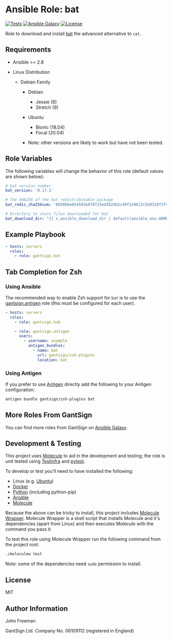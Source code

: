 Ansible Role: bat
=================

[![Tests](https://github.com/gantsign/ansible_role_bat/workflows/Tests/badge.svg)](https://github.com/gantsign/ansible_role_bat/actions?query=workflow%3ATests)
[![Ansible Galaxy](https://img.shields.io/badge/ansible--galaxy-gantsign.bat-blue.svg)](https://galaxy.ansible.com/gantsign/bat)
[![License](https://img.shields.io/badge/license-MIT-blue.svg)](https://raw.githubusercontent.com/gantsign/ansible_role_bat/master/LICENSE)

Role to download and install [bat](https://github.com/sharkdp/bat) the
advanced alternative to `cat`.

Requirements
------------

* Ansible >= 2.8

* Linux Distribution

    * Debian Family

        * Debian

            * Jessie (8)
            * Stretch (9)

        * Ubuntu

            * Bionic (18.04)
            * Focal (20.04)

        * Note: other versions are likely to work but have not been tested.

Role Variables
--------------

The following variables will change the behavior of this role (default values
are shown below):

```yaml
# bat version number
bat_version: '0.17.1'

# The SHA256 of the bat redistributable package
bat_redis_sha256sum: '0b50b6e654583e870725ed3b2db2c49f1e9612c5dd318f3fd4c4dafbb0f9ce84'

# Directory to store files downloaded for bat
bat_download_dir: "{{ x_ansible_download_dir | default(ansible_env.HOME + '/.ansible/tmp/downloads') }}"
```

Example Playbook
----------------

```yaml
- hosts: servers
  roles:
    - role: gantsign.bat
```

Tab Completion for Zsh
----------------------

### Using Ansible

The recommended way to enable Zsh support for `bat` is to use the
[gantsign.antigen](https://galaxy.ansible.com/gantsign/antigen) role (this must
be configured for each user).


```yaml
- hosts: servers
  roles:
    - role: gantsign.hub

    - role: gantsign.antigen
      users:
        - username: example
          antigen_bundles:
            - name: bat
              url: gantsign/zsh-plugins
              location: bat
```

### Using Antigen

If you prefer to use [Antigen](https://github.com/zsh-users/antigen) directly
add the following to your Antigen configuration:

```bash
antigen bundle gantsign/zsh-plugins bat
```

More Roles From GantSign
------------------------

You can find more roles from GantSign on
[Ansible Galaxy](https://galaxy.ansible.com/gantsign).

Development & Testing
---------------------

This project uses [Molecule](http://molecule.readthedocs.io/) to aid in the
development and testing; the role is unit tested using
[Testinfra](http://testinfra.readthedocs.io/) and
[pytest](http://docs.pytest.org/).

To develop or test you'll need to have installed the following:

* Linux (e.g. [Ubuntu](http://www.ubuntu.com/))
* [Docker](https://www.docker.com/)
* [Python](https://www.python.org/) (including python-pip)
* [Ansible](https://www.ansible.com/)
* [Molecule](http://molecule.readthedocs.io/)

Because the above can be tricky to install, this project includes
[Molecule Wrapper](https://github.com/gantsign/molecule-wrapper). Molecule
Wrapper is a shell script that installs Molecule and it's dependencies (apart
from Linux) and then executes Molecule with the command you pass it.

To test this role using Molecule Wrapper run the following command from the
project root:

```bash
./moleculew test
```

Note: some of the dependencies need `sudo` permission to install.

License
-------

MIT

Author Information
------------------

John Freeman

GantSign Ltd.
Company No. 06109112 (registered in England)
